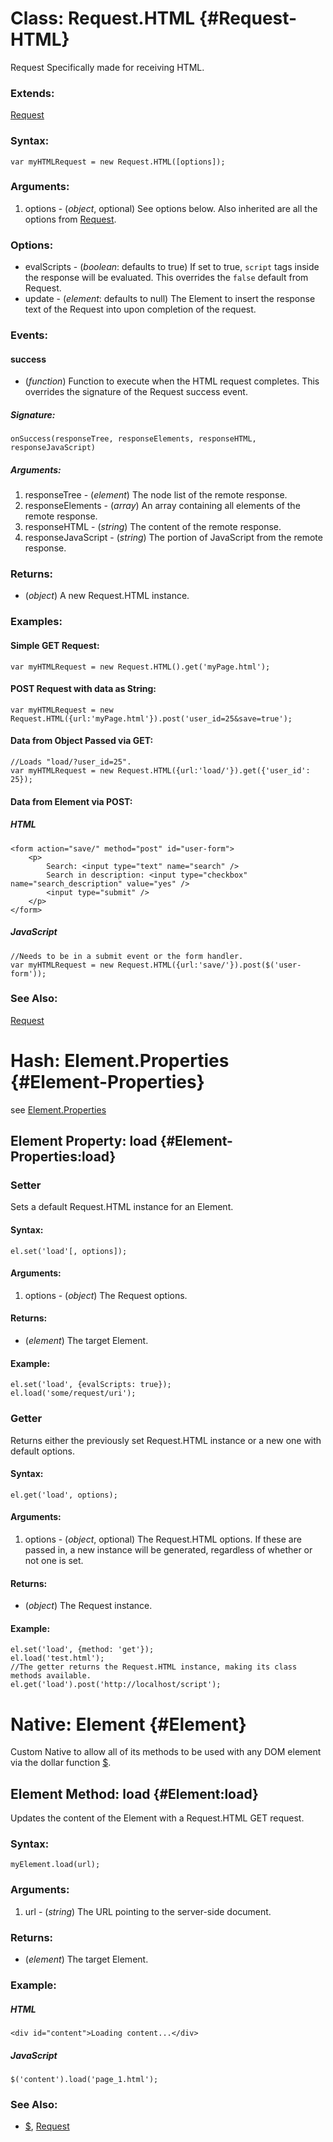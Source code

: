 [Request]: /core/Request/Request

Class: Request.HTML {#Request-HTML}
===================================

Request Specifically made for receiving HTML.

### Extends:

[Request][]

### Syntax:

	var myHTMLRequest = new Request.HTML([options]);

### Arguments:

1. options - (*object*, optional) See options below.  Also inherited are all the options from [Request][].

### Options:

* evalScripts  - (*boolean*: defaults to true) If set to true, `script` tags inside the response will be evaluated. This overrides the `false` default from Request.
* update - (*element*: defaults to null) The Element to insert the response text of the Request into upon completion of the request.

### Events:

#### success

* (*function*) Function to execute when the HTML request completes. This overrides the signature of the Request success event.

##### Signature:

	onSuccess(responseTree, responseElements, responseHTML, responseJavaScript)

##### Arguments:

1. responseTree 	  - (*element*) The node list of the remote response.
2. responseElements   - (*array*)   An array containing all elements of the remote response.
3. responseHTML		  - (*string*)  The content of the remote response.
4. responseJavaScript - (*string*)  The portion of JavaScript from the remote response.

### Returns:

* (*object*) A new Request.HTML instance.

### Examples:

#### Simple GET Request:

	var myHTMLRequest = new Request.HTML().get('myPage.html');

#### POST Request with data as String:

	var myHTMLRequest = new Request.HTML({url:'myPage.html'}).post('user_id=25&save=true');

#### Data from Object Passed via GET:

	//Loads "load/?user_id=25".
	var myHTMLRequest = new Request.HTML({url:'load/'}).get({'user_id': 25});

#### Data from Element via POST:

##### HTML

	<form action="save/" method="post" id="user-form">
		<p>
			Search: <input type="text" name="search" />
			Search in description: <input type="checkbox" name="search_description" value="yes" />
			<input type="submit" />
		</p>
	</form>

##### JavaScript

	//Needs to be in a submit event or the form handler.
	var myHTMLRequest = new Request.HTML({url:'save/'}).post($('user-form'));

### See Also:

[Request][]


Hash: Element.Properties {#Element-Properties}
==============================================

see [Element.Properties](/Element/Element/#Element-Properties)

Element Property: load {#Element-Properties:load}
-------------------------------------------------

### Setter

Sets a default Request.HTML instance for an Element.

#### Syntax:

	el.set('load'[, options]);

#### Arguments:

1. options - (*object*) The Request options.

#### Returns:

* (*element*) The target Element.

#### Example:

	el.set('load', {evalScripts: true});
	el.load('some/request/uri');


### Getter

Returns either the previously set Request.HTML instance or a new one with default options.

#### Syntax:

	el.get('load', options);

#### Arguments:

1. options - (*object*, optional) The Request.HTML options.  If these are passed in, a new instance will be generated, regardless of whether or not one is set.

#### Returns:

* (*object*) The Request instance.

#### Example:

	el.set('load', {method: 'get'});
	el.load('test.html');
	//The getter returns the Request.HTML instance, making its class methods available.
	el.get('load').post('http://localhost/script');



Native: Element {#Element}
==========================

Custom Native to allow all of its methods to be used with any DOM element via the dollar function [$][].

Element Method: load {#Element:load}
------------------------------------

Updates the content of the Element with a Request.HTML GET request.

### Syntax:

	myElement.load(url);

### Arguments:

1. url - (*string*) The URL pointing to the server-side document.

### Returns:

* (*element*) The target Element.

### Example:

##### HTML

	<div id="content">Loading content...</div>

##### JavaScript

	$('content').load('page_1.html');



### See Also:

- [$][], [Request](/Request/Request)

[$]: /core/Element/Element/#dollar
